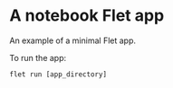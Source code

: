 # A notebook Flet app

An example of a minimal Flet app.

To run the app:

```
flet run [app_directory]
```